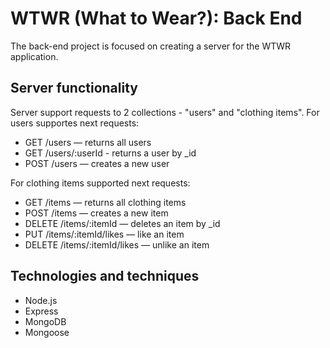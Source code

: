 # WTWR (What to Wear?): Back End

The back-end project is focused on creating a server for the WTWR application.

## Server functionality

Server support requests to 2 collections - "users" and "clothing items".
For users supportes next requests:

- GET /users — returns all users
- GET /users/:userId - returns a user by \_id
- POST /users — creates a new user

For clothing items supported next requests:

- GET /items — returns all clothing items
- POST /items — creates a new item
- DELETE /items/:itemId — deletes an item by \_id
- PUT /items/:itemId/likes — like an item
- DELETE /items/:itemId/likes — unlike an item

## Technologies and techniques

- Node.js
- Express
- MongoDB
- Mongoose
